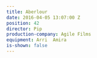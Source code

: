 ```yaml
---
title: Aberlour
date: 2016-04-05 13:07:00 Z
position: 42
director: Pip
production-company: Agile Films
equipment: Arri  Amira
is-shown: false
---
```


